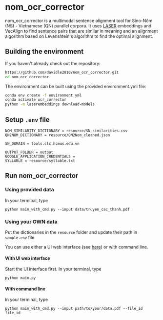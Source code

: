 # nom_ocr_corrector

nom_ocr_corrector is a multimodal sentence alignment tool for Sino-Nôm (NS) - Vietnamese (QN) parallel corpora. It uses [LASER](https://github.com/facebookresearch/LASER) embeddings and VecAlign to find sentence pairs that are similar in meaning 
and an alignment algorithm based on Levenshtein's algorithm to find the optimal alignment. 

## Building the environment

If you haven't already check out the repository:
```bash
https://github.com/davidle2810/nom_ocr_corrector.git
cd nom_ocr_corrector
```

The environment can be built using the provided environment.yml file:
```bash
conda env create -f environment.yml
conda activate ocr_corrector
python -m laserembeddings download-models
```

## Setup `.env` file
```
NOM_SIMILARITY_DICTIONARY = resource/SN_similarities.csv
QN2NOM_DICTIONARY = resource/QN2Nom_cleaned.json

SN_DOMAIN = tools.clc.hcmus.edu.vn

OUTPUT_FOLDER = output
GOOGLE_APPLICATION_CREDENTIALS = 
SYLLABLE = resource/syllable.txt
```

## Run nom_ocr_corrector
### Using provided data
In your terminal, type
```
python main_with_cmd.py --input data/truyen_cac_thanh.pdf
```

### Using your OWN data
Put the dictionaries in the `resource` folder and update their path in `sample.env` file.

You can use either a UI web interface (see [here](https://github.com/davidle2810/nom_ocr_corrector_ui)) or with command line.
#### With UI web interface
Start the UI interface first.
In your terminal, type
```
python main.py
```
#### With command line
In your terminal, type
```
python main_with_cmd.py --input path/to/your/data.pdf --file_id file_id
```

